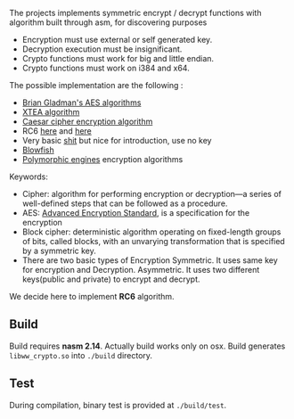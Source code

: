 The projects implements symmetric encrypt / decrypt functions with algorithm built through asm, for discovering purposes

- Encryption must use external or self generated key.
- Decryption execution must be insignificant.
- Crypto functions must work for big and little endian.
- Crypto functions must work on i384 and x64.

The possible implementation are the following :

- [Brian Gladman's AES algorithms](https://github.com/BrianGladman/aes)
- [XTEA algorithm](https://en.wikipedia.org/wiki/XTEA)
- [Caesar cipher encryption algorithm](https://medium.com/@maneeshap/caesar-cipher-encryption-algorithm-using-assembly-7699f5ab73c)
- RC6 [here](https://tinycrypt.wordpress.com/2015/12/15/rc6-block-cipher/) and [here](https://modexp.wordpress.com/2018/02/04/arm-crypto/)
- Very basic [shit](https://www.codeproject.com/Articles/264491/Huo-Encryption-Decryption-Assembly-Program) but nice for introduction, use no key
- [Blowfish](http://www.unige.ch/medecine/nouspikel/ti99/blowfish.htm)
- [Polymorphic engines](https://www.pelock.com/articles/polymorphic-encryption-algorithms) encryption algorithms

Keywords:

- Cipher: algorithm for performing encryption or decryption—a series of well-defined steps that can be followed as a procedure.
- AES: [Advanced Encryption Standard](https://en.wikipedia.org/wiki/Advanced_Encryption_Standard#Definitive_standards), is a specification for the encryption
- Block cipher: deterministic algorithm operating on fixed-length groups of bits, called blocks, with an unvarying transformation that is specified by a symmetric key.
- There are two basic types of Encryption
    Symmetric. It uses same key for encryption and Decryption.
    Asymmetric. It uses two different keys(public and private) to encrypt and decrypt.

We decide here to implement **RC6** algorithm.

## Build

Build requires **nasm 2.14**. Actually build works only on osx.
Build generates `libww_crypto.so` into `./build` directory.

## Test

During compilation, binary test is provided at `./build/test`.

